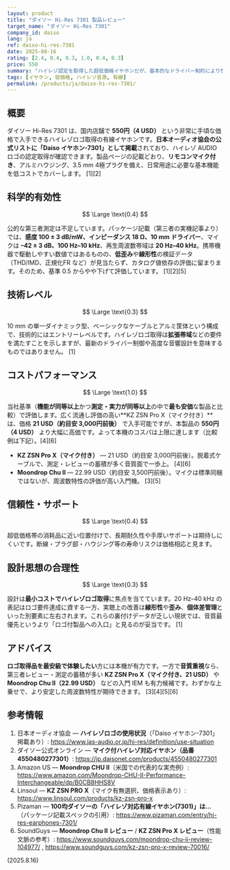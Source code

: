 ```yaml
---
layout: product
title: "ダイソー Hi-Res 7301 製品レビュー"
target_name: "ダイソー Hi-Res 7301"
company_id: daiso
lang: ja
ref: daiso-hi-res-7301
date: 2025-08-16
rating: [2.4, 0.4, 0.3, 1.0, 0.4, 0.3]
price: 550
summary: "ハイレゾ認定を取得した超低価格イヤホンだが、基本的なドライバー制約により性能は限定的"
tags: [イヤホン, 低価格, ハイレゾ音源, 有線]
permalink: /products/ja/daiso-hi-res-7301/
---
```


## 概要

ダイソー Hi-Res 7301 は、国内店舗で **550円（4 USD）** という非常に手頃な価格で入手できるハイレゾロゴ取得の有線イヤホンです。**日本オーディオ協会の公式リストに「Daiso イヤホン-7301」として掲載**されており、ハイレゾ AUDIO ロゴの認定取得が確認できます。製品ページの記載どおり、**リモコンマイク付き**、アルミハウジング、3.5 mm 4極プラグを備え、日常用途に必要な基本機能を低コストでカバーします。 [1][2]

## 科学的有効性

$$ \Large \text{0.4} $$

公的な第三者測定は不足しています。パッケージ記載（第三者の実機記事より）では、**感度 100 ± 3 dB/mW、インピーダンス 18 Ω、10 mm ドライバー**、マイクは **–42 ± 3 dB、100 Hz–10 kHz**、再生周波数帯域は **20 Hz–40 kHz**。携帯機器で駆動しやすい数値ではあるものの、**低歪み**や**線形性**の検証データ（THD/IMD、正規化FR など）が見当たらず、カタログ値依存の評価に留まります。そのため、基準 0.5 からやや下げて評価しています。 [1][2][5]

## 技術レベル

$$ \Large \text{0.3} $$

10 mm の単一ダイナミック型、ベーシックなケーブルとアルミ筐体という構成で、技術的にはエントリーレベルです。ハイレゾロゴ取得は**拡張帯域**などの要件を満たすことを示しますが、最新のドライバー制御や高度な音響設計を意味するものではありません。 [1]

## コストパフォーマンス

$$ \Large \text{1.0} $$

当社基準（**機能が同等以上**かつ**測定・実力が同等以上**の中で**最も安価**な製品と比較）で評価します。広く流通し評価の高い**KZ ZSN Pro X（マイク付き）**は、価格 **21 USD（約目安 3,000円前後）** で入手可能ですが、本製品の **550円（4 USD）** より大幅に高価です。よって本機のコスパは上限に達します（比較例は下記）。[4][6]

- **KZ ZSN Pro X（マイク付き）** — 21 USD（約目安 3,000円前後）。脱着式ケーブルで、測定・レビューの蓄積が多く音質面で一歩上。 [4][6]  
- **Moondrop Chu II** — 22.99 USD（約目安 3,500円前後）。マイクは標準同梱ではないが、周波数特性の評価が高い入門機。 [3][5]

## 信頼性・サポート

$$ \Large \text{0.4} $$

超低価格帯の消耗品に近い位置付けで、長期耐久性や手厚いサポートは期待しにくいです。断線・プラグ部・ハウジング等の寿命リスクは価格相応と見ます。

## 設計思想の合理性

$$ \Large \text{0.3} $$

設計は**最小コストでハイレゾロゴ取得**に焦点を当てています。20 Hz–40 kHz の表記はロゴ要件達成に資する一方、実聴上の改善は**線形性**や**歪み**、**個体差管理**といった別要素に左右されます。これらの裏付けデータが乏しい現状では、音質最優先というより「ロゴ付製品への入口」と見るのが妥当です。 [1]

## アドバイス

**ロゴ取得品を最安級で体験したい**方には本機が有力です。一方で**音質重視**なら、第三者レビュー・測定の蓄積が多い **KZ ZSN Pro X（マイク付き、21 USD）** や **Moondrop Chu II（22.99 USD）** などの入門 IEM も有力候補です。わずかな上乗せで、より安定した周波数特性が期待できます。 [3][4][5][6]

## 参考情報

1. 日本オーディオ協会 — **ハイレゾロゴの使用状況**（「Daiso イヤホン-7301」掲載あり）: https://www.jas-audio.or.jp/hi-res/definition/use-situation  
2. ダイソー公式オンライン — **マイク付ハイレゾ対応イヤホン（品番 4550480277301）**: https://jp.daisonet.com/products/4550480277301  
3. Amazon US — **Moondrop CHU II**（米国での代表的な実売例）: https://www.amazon.com/Moondrop-CHU-II-Performance-Interchangeable/dp/B0CB8HHS8V  
4. Linsoul — **KZ ZSN PRO X**（マイク有無選択、価格表示あり）: https://www.linsoul.com/products/kz-zsn-pro-x  
5. Pizaman — **100均ダイソーの「ハイレゾ対応有線イヤホン(7301)」は…**（パッケージ記載スペックの引用）: https://www.pizaman.com/entry/hi-res-earphones-7301/  
6. SoundGuys — **Moondrop Chu II レビュー** / **KZ ZSN Pro X レビュー**（性能文脈の参考）: https://www.soundguys.com/moondrop-chu-ii-review-104977/ , https://www.soundguys.com/kz-zsn-pro-x-review-70016/

(2025.8.16)

